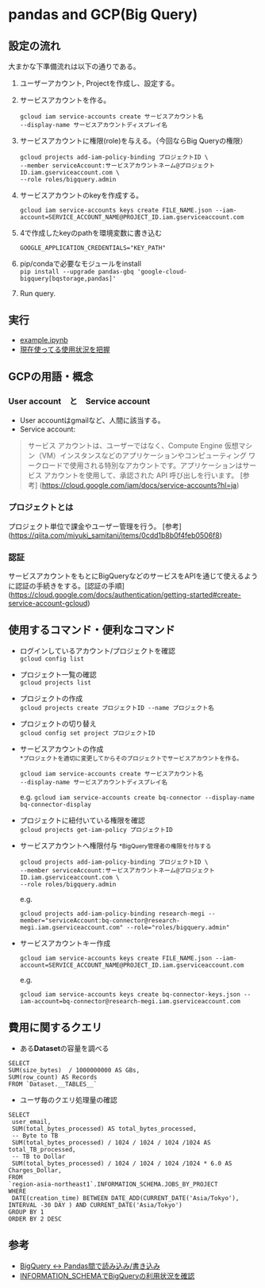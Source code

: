 # pandas and GCP(Big Query)

## 設定の流れ
大まかな下準備流れは以下の通りである。
	
1. ユーザーアカウント, Projectを作成し、設定する。
2. サービスアカウントを作る。

	```
	gcloud iam service-accounts create サービスアカウント名
	--display-name サービスアカウントディスプレイ名 
	```
3. サービスアカウントに権限(role)を与える。（今回ならBig Queryの権限）

	```
	gcloud projects add-iam-policy-binding プロジェクトID \
	--member serviceAccount:サービスアカウントネーム@プロジェクトID.iam.gserviceaccount.com \
	--role roles/bigquery.admin
	```
4. サービスアカウントのkeyを作成する。

	```
	gcloud iam service-accounts keys create FILE_NAME.json --iam-account=SERVICE_ACCOUNT_NAME@PROJECT_ID.iam.gserviceaccount.com
	```
5. 4で作成したkeyのpathを環境変数に書き込む

	`GOOGLE_APPLICATION_CREDENTIALS="KEY_PATH"`
6. pip/condaで必要なモジュールをinstall  
	`pip install --upgrade pandas-gbq 'google-cloud-bigquery[bqstorage,pandas]'`

8. Run query.

## 実行
- [example.ipynb](https://github.com/Keygoksmg/Notes/blob/main/Pandas_and_BigQuery/example.ipynb)
- [現在使ってる使用状況を把握](usage.ipynb)




## GCPの用語・概念
###  User account　と　Service account
- User accountはgmailなど、人間に該当する。
- Service account:

> サービス アカウントは、ユーザーではなく、Compute Engine 仮想マシン（VM）インスタンスなどのアプリケーションやコンピューティング ワークロードで使用される特別なアカウントです。アプリケーションはサービス アカウントを使用して、承認された API 呼び出しを行います。
[参考] (https://cloud.google.com/iam/docs/service-accounts?hl=ja)



###  プロジェクトとは
プロジェクト単位で課金やユーザー管理を行う。
[参考] (https://qiita.com/miyuki_samitani/items/0cdd1b8b0f4feb0506f8)


### 認証
サービスアカウントをもとにBigQueryなどのサービスをAPIを通じて使えるように認証の手続きをする。[認証の手順] (https://cloud.google.com/docs/authentication/getting-started#create-service-account-gcloud)


##  使用するコマンド・便利なコマンド

- ログインしているアカウント/プロジェクトを確認  
```gcloud config list```

- プロジェクト一覧の確認  
```gcloud projects list```

- プロジェクトの作成  
```gcloud projects create プロジェクトID --name プロジェクト名```

- プロジェクトの切り替え  
```gcloud config set project プロジェクトID```


- サービスアカウントの作成  
<small>*プロジェクトを適切に変更してからそのプロジェクトでサービスアカウントを作る。</small>

	```
	gcloud iam service-accounts create サービスアカウント名
	--display-name サービスアカウントディスプレイ名 
	```
	e.g. ``` gcloud iam service-accounts create bq-connector
	--display-name bq-connector-display ```

- プロジェクトに紐付いている権限を確認  
```gcloud projects get-iam-policy プロジェクトID```

- サービスアカウントへ権限付与
<small>*BigQuery管理者の権限を付与する</small>

	```
	gcloud projects add-iam-policy-binding プロジェクトID \
	--member serviceAccount:サービスアカウントネーム@プロジェクトID.iam.gserviceaccount.com \
	--role roles/bigquery.admin
	```
	e.g. 
	
	```
	gcloud projects add-iam-policy-binding research-megi --member="serviceAccount:bq-connector@research-megi.iam.gserviceaccount.com" --role="roles/bigquery.admin" 
	```

- サービスアカウントキー作成

	```
	gcloud iam service-accounts keys create FILE_NAME.json --iam-account=SERVICE_ACCOUNT_NAME@PROJECT_ID.iam.gserviceaccount.com
	```
	e.g. 
	
	```
	gcloud iam service-accounts keys create bq-connector-keys.json --iam-account=bq-connector@research-megi.iam.gserviceaccount.com
	```



## 費用に関するクエリ
- ある**Dataset**の容量を調べる

```
SELECT
SUM(size_bytes)  / 1000000000 AS GBs,
SUM(row_count) AS Records
FROM `Dataset.__TABLES__`
```

- ユーザ毎のクエリ処理量の確認

```
SELECT
 user_email,
 SUM(total_bytes_processed) AS total_bytes_processed,
 -- Byte to TB
 SUM(total_bytes_processed) / 1024 / 1024 / 1024 /1024 AS total_TB_processed,
 -- TB to Dollar
 SUM(total_bytes_processed) / 1024 / 1024 / 1024 /1024 * 6.0 AS Charges_Dollar,
FROM
`region-asia-northeast1`.INFORMATION_SCHEMA.JOBS_BY_PROJECT
WHERE
 DATE(creation_time) BETWEEN DATE_ADD(CURRENT_DATE('Asia/Tokyo'), INTERVAL -30 DAY ) AND CURRENT_DATE('Asia/Tokyo')
GROUP BY 1
ORDER BY 2 DESC
```


## 参考
- [BigQuery ↔ Pandas間で読み込み/書き込み](https://qiita.com/komiya_____/items/8fd900006bbb2ebeb8b8)
- [INFORMATION_SCHEMAでBigQueryの利用状況を確認](https://www.niandc.co.jp/sol/tech/date20200923_1893.php)

